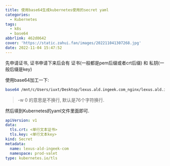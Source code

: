 ```yaml
---
title: 使用base64生成kubernetes使用的secret yaml
categories:
  - Kubernetes
tags:
  - k8s
  - base64
abbrlink: 462d0642
cover: 'https://static.zahui.fan/images/202211041307268.jpg'
date: 2022-11-04 15:47:52
---
```


先申请证书, 证书申请下来后会有 证书(一般都是pem后缀或者crt后缀) 和 私钥(一般后缀是key)

使用base64加工一下:

```bash
base64 /mnt/c/Users/iuxt/Desktop/lexus.ald.ingeek.com_nginx/lexus.ald.ingeek.com_bundle.crt -w 0
```

> -w 0 的意思是不换行, 默认是76个字符换行.

然后填到Kubernetes的yaml文件里面即可.

```yml
apiVersion: v1
data:
  tls.crt: <单行文本证书>
  tls.key: <单行文本key>
kind: Secret
metadata:
  name: lexus-ald-ingeek-com
  namespace: prod-valet
type: kubernetes.io/tls
```
